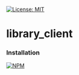 [![License: MIT](https://img.shields.io/badge/License-MIT-yellow.svg)](https://opensource.org/licenses/MIT)

# library_client

### Installation

[![NPM](https://nodei.co/npm/@thzero/library_common.png?compact=true)](https://npmjs.org/package/@thzero/library_client)
